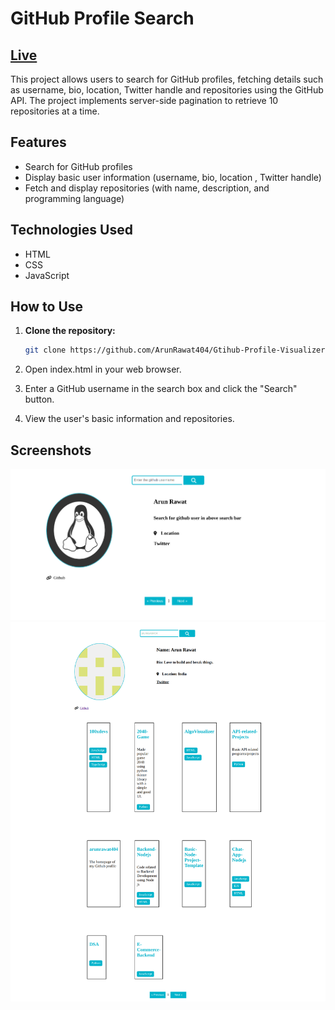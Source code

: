 # GitHub Profile Search

## [Live](https://arunrawat404.github.io/Gtihub-Profile-Visualizer/)

This project allows users to search for GitHub profiles, fetching details such as username, bio, location, Twitter handle and repositories using the GitHub API. The project implements server-side pagination to retrieve 10 repositories at a time.

## Features

- Search for GitHub profiles
- Display basic user information (username, bio, location , Twitter handle)
- Fetch and display repositories (with name, description, and programming language)

## Technologies Used

- HTML
- CSS
- JavaScript

## How to Use

1. **Clone the repository:**

   ```bash
   git clone https://github.com/ArunRawat404/Gtihub-Profile-Visualizer.git
   ```

2. Open index.html in your web browser.

3. Enter a GitHub username in the search box and click the "Search" button.

4. View the user's basic information and repositories.

## Screenshots

<img src="screenshots/1.png" alt="">
<img src="screenshots/2.png" alt="">
